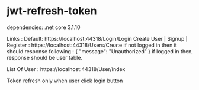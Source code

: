# jwt-refresh-token
dependencies: .net core 3.1.10

Links : 
Default: https://localhost:44318/Login/Login
Create User | Signup | Register : https://localhost:44318/Users/Create
    if not logged in then it should response following :
    {
        "message": "Unauthorized"
    }
    if logged in then, response should be user table.
    
    
List Of User : https://localhost:44318/User/Index

Token refresh only when user click login button
